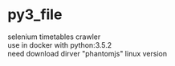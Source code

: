 # py3_file<br />
selenium timetables crawler<br />
use in docker with python:3.5.2<br />
need download dirver "phantomjs" linux version<br />

